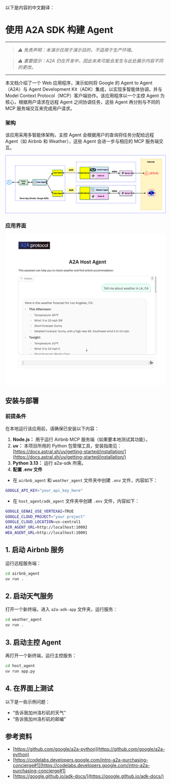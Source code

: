 以下是内容的中文翻译：

# 使用 A2A SDK 构建 Agent

---

> *⚠️ 免责声明：本演示仅用于演示目的，不适用于生产环境。*

> *⚠️ 重要提示：A2A 仍在开发中，因此未来可能会发生与此处展示内容不同的更改。*

---

本文档介绍了一个 Web 应用程序，演示如何将 Google 的 Agent to Agent（A2A）与 Agent Development Kit（ADK）集成，以实现多智能体协调，并与 Model Context Protocol（MCP）客户端协作。该应用程序以一个主控 Agent 为核心，根据用户请求在远程 Agent 之间协调任务，这些 Agent 再分别与不同的 MCP 服务端交互来完成用户请求。

### 架构

该应用采用多智能体架构，主控 Agent 会根据用户的查询将任务分配给远程 Agent（如 Airbnb 和 Weather），这些 Agent 会进一步与相应的 MCP 服务端交互。

![architecture](assets/A2A_multi_agent.png)

### 应用界面

![screenshot](assets/screenshot.png)

## 安装与部署

### 前提条件

在本地运行该应用前，请确保已安装以下内容：

1. **Node.js：** 用于运行 Airbnb MCP 服务端（如果要本地测试其功能）。
2. **uv：** 本项目所用的 Python 包管理工具，安装指南见：[https://docs.astral.sh/uv/getting-started/installation/](https://docs.astral.sh/uv/getting-started/installation/)
3. **Python 3.13：** 运行 a2a-sdk 所需。
4. **配置 .env 文件**

* 在 `airbnb_agent` 和 `weather_agent` 文件夹中创建 `.env` 文件，内容如下：

```bash
GOOGLE_API_KEY="your_api_key_here" 
```

* 在 `host_agent/adk_agent` 文件夹中创建 `.env` 文件，内容如下：

```bash
GOOGLE_GENAI_USE_VERTEXAI=TRUE
GOOGLE_CLOUD_PROJECT="your project"
GOOGLE_CLOUD_LOCATION=us-central1
AIR_AGENT_URL=http://localhost:10002
WEA_AGENT_URL=http://localhost:10001
```

## 1. 启动 Airbnb 服务

运行远程服务端：

```bash
cd airbnb_agent
uv run .
```

## 2. 启动天气服务

打开一个新终端，进入 `a2a-adk-app` 文件夹，运行服务：

```bash
cd weather_agent
uv run .
```

## 3. 启动主控 Agent

再打开一个新终端，运行主控服务：

```bash
cd host_agent
uv run app.py
```

## 4. 在界面上测试

以下是一些示例问题：

* “告诉我加州洛杉矶的天气”
* “告诉我加州洛杉矶的邮编”

## 参考资料

* [https://github.com/google/a2a-python](https://github.com/google/a2a-python)
* [https://codelabs.developers.google.com/intro-a2a-purchasing-concierge#1](https://codelabs.developers.google.com/intro-a2a-purchasing-concierge#1)
* [https://google.github.io/adk-docs/](https://google.github.io/adk-docs/)
